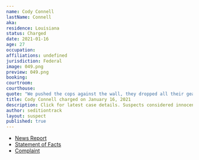 ```yaml
---
name: Cody Connell
lastName: Connell
aka: 
residence: Louisiana
status: Charged
date: 2021-01-16
age: 27
occupation: 
affiliations: undefined
jurisdiction: Federal
image: 049.png
preview: 049.png
booking: 
courtroom: 
courthouse: 
quote: "We pushed the cops against the wall, they dropped all their gear and left"
title: Cody Connell charged on January 16, 2021
description: Click for latest case details. Suspects considered innocent until proven guilty.
author: seditiontrack
layout: suspect
published: true
---
```

- [News Report](https://www.knoe.com/2021/01/17/la-man-and-cousin-arrested-following-capitol-riot/)
- [Statement of Facts](https://www.justice.gov/opa/page/file/1355876/download)
- [Complaint](https://www.justice.gov/opa/page/file/1355881/download)
